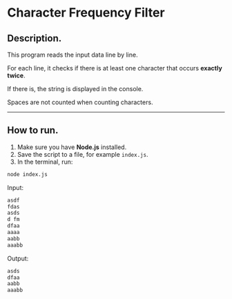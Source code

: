 # Character Frequency Filter

## Description.

This program reads the input data line by line.

For each line, it checks if there is at least one character that occurs **exactly twice**.

If there is, the string is displayed in the console.

Spaces are not counted when counting characters.

---

## How to run.

1. Make sure you have **Node.js** installed.
2. Save the script to a file, for example `index.js`.
3. In the terminal, run:

```bash
node index.js
```

Input:

```bash
asdf
fdas
asds
d fm
dfaa
aaaa
aabb
aaabb
```

Output:

```bash
asds
dfaa
aabb
aaabb
```

